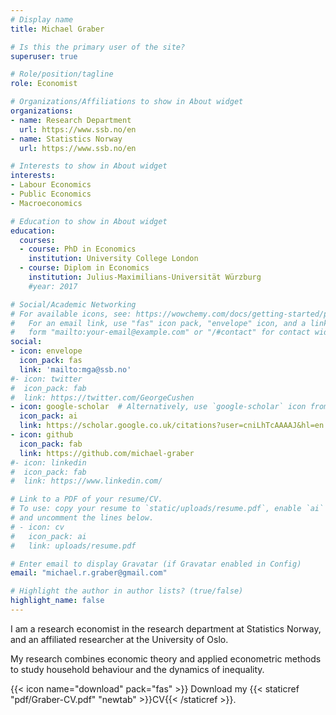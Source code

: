 ```yaml
---
# Display name
title: Michael Graber

# Is this the primary user of the site?
superuser: true

# Role/position/tagline
role: Economist

# Organizations/Affiliations to show in About widget
organizations:
- name: Research Department
  url: https://www.ssb.no/en
- name: Statistics Norway  
  url: https://www.ssb.no/en

# Interests to show in About widget
interests:
- Labour Economics
- Public Economics
- Macroeconomics

# Education to show in About widget
education:
  courses:
  - course: PhD in Economics
    institution: University College London
  - course: Diplom in Economics
    institution: Julius-Maximilians-Universität Würzburg  
    #year: 2017

# Social/Academic Networking
# For available icons, see: https://wowchemy.com/docs/getting-started/page-builder/#icons
#   For an email link, use "fas" icon pack, "envelope" icon, and a link in the
#   form "mailto:your-email@example.com" or "/#contact" for contact widget.
social:
- icon: envelope
  icon_pack: fas
  link: 'mailto:mga@ssb.no'
#- icon: twitter
#  icon_pack: fab
#  link: https://twitter.com/GeorgeCushen
- icon: google-scholar  # Alternatively, use `google-scholar` icon from `ai` icon pack
  icon_pack: ai
  link: https://scholar.google.co.uk/citations?user=cniLhTcAAAAJ&hl=en
- icon: github
  icon_pack: fab
  link: https://github.com/michael-graber
#- icon: linkedin
#  icon_pack: fab
#  link: https://www.linkedin.com/

# Link to a PDF of your resume/CV.
# To use: copy your resume to `static/uploads/resume.pdf`, enable `ai` icons in `params.toml`, 
# and uncomment the lines below.
# - icon: cv
#   icon_pack: ai
#   link: uploads/resume.pdf

# Enter email to display Gravatar (if Gravatar enabled in Config)
email: "michael.r.graber@gmail.com"

# Highlight the author in author lists? (true/false)
highlight_name: false
---
```


I am a research economist in the research department at Statistics Norway, and an affiliated researcher at the University of Oslo. 

My research combines economic theory and applied econometric methods to study household behaviour and the dynamics of inequality. 

{{< icon name="download" pack="fas" >}} Download my {{< staticref "pdf/Graber-CV.pdf" "newtab" >}}CV{{< /staticref >}}.
